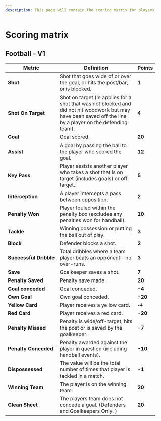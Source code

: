 ```yaml
---
description: This page will contain the scoring matrix for players
---
```


# Scoring matrix

## Football - V1

<table><thead><tr><th>Metric</th><th width="231">Definition</th><th>Points</th></tr></thead><tbody><tr><td><strong>Shot</strong></td><td>Shot that goes wide of or over the goal, or hits the post/bar, or is blocked.</td><td><strong>1</strong></td></tr><tr><td><strong>Shot On Target</strong></td><td>Shot on target (ie applies for a shot that was not blocked and did not hit woodwork but may have been saved off the line by a player on the defending team).</td><td><strong>4</strong></td></tr><tr><td><strong>Goal</strong></td><td>Goal scored.</td><td><strong>20</strong></td></tr><tr><td><strong>Assist</strong></td><td>A goal by passing the ball to the player who scored the goal.</td><td><strong>12</strong></td></tr><tr><td><strong>Key Pass</strong></td><td>Player assists another player who takes a shot that is on target (includes goals) or off target.</td><td><strong>5</strong></td></tr><tr><td><strong>Interception</strong></td><td>A player intercepts a pass between opposition.</td><td><strong>2</strong></td></tr><tr><td><strong>Penalty Won</strong></td><td>Player fouled within the penalty box (excludes any penalties won for handball).</td><td><strong>10</strong></td></tr><tr><td><strong>Tackle</strong></td><td>Winning possession or putting the ball out of play.</td><td><strong>3</strong></td></tr><tr><td><strong>Block</strong></td><td>Defender blocks a shot.</td><td><strong>2</strong></td></tr><tr><td><strong>Successful Dribble</strong></td><td>Total dribbles where a team player beats an opponent – no over-runs.</td><td><strong>3</strong></td></tr><tr><td><strong>Save</strong></td><td>Goalkeeper saves a shot.</td><td><strong>7</strong></td></tr><tr><td><strong>Penalty Saved</strong></td><td>Penalty save made.</td><td><strong>20</strong></td></tr><tr><td><strong>Goal conceded</strong></td><td>Goal conceded.</td><td><strong>-4</strong></td></tr><tr><td><strong>Own Goal</strong></td><td>Own goal conceded.</td><td><strong>-20</strong></td></tr><tr><td><strong>Yellow Card</strong></td><td>Player receives a yellow card.</td><td><strong><code>-4</code></strong></td></tr><tr><td><strong>Red Card</strong></td><td>Player receives a red card.</td><td><strong>-20</strong></td></tr><tr><td><strong>Penalty Missed</strong></td><td>Penalty is wide/off-target, hits the post or is saved by the goalkeeper.</td><td><strong>-7</strong></td></tr><tr><td><strong>Penalty Conceded</strong></td><td>Penalty awarded against the player in question (including handball events).</td><td><strong>-10</strong></td></tr><tr><td><strong>Dispossessed</strong></td><td>The value will be the total number of times that player is tackled in a match.</td><td><strong>-1</strong></td></tr><tr><td><strong>Winning Team</strong></td><td>The player is on the winning team.</td><td><strong>20</strong></td></tr><tr><td><strong>Clean Sheet</strong></td><td>The players team does not concede a goal. (Defenders and Goalkeepers Only. )</td><td><strong>20</strong></td></tr></tbody></table>

##

